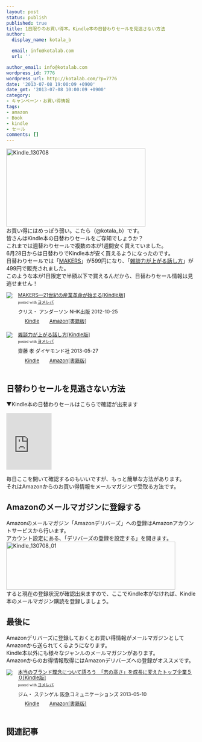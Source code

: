 ```yaml
---
layout: post
status: publish
published: true
title: 1日限りのお買い得本。Kindle本の日替わりセールを見逃さない方法
author:
  display_name: kotala_b

  email: info@kotalab.com
  url: ''

author_email: info@kotalab.com
wordpress_id: 7776
wordpress_url: http://kotalab.com/?p=7776
date: '2013-07-08 19:00:09 +0900'
date_gmt: '2013-07-08 10:00:09 +0900'
category:
- キャンペーン・お買い得情報
tags:
- amazon
- Book
- kindle
- セール
comments: []
---
```

<p><img src="http://kotalab.com/wp-content/uploads/Kindle_130708.jpg" alt="Kindle_130708" width="369" height="207" class="alignnone size-full wp-image-7779" /><br />
お買い得にはめっぽう弱い。こたら（@kotala_b）です。<br />
皆さんはKindle本の日替わりセールをご存知でしょうか？<br />
これまでは週替わりセールで複数の本が1週間安く買えていました。<br />
6月28日からは日替わりでKindle本が安く買えるようになったのです。<br />
日替わりセールでは「<a href="http://c.af.moshimo.com/af/c/click?a_id=374940&p_id=170&pc_id=185&pl_id=4062&s_v=b5Rz2P0601xu&url=http%3A%2F%2Fwww.amazon.co.jp%2Fexec%2Fobidos%2FASIN%2FB009SKVI90%2Fref%3Dnosim" rel="nofollow" name="booklink" target="_blank">MAKERS</a>」が599円になり、「<a href="http://c.af.moshimo.com/af/c/click?a_id=374940&p_id=170&pc_id=185&pl_id=4062&s_v=b5Rz2P0601xu&url=http%3A%2F%2Fwww.amazon.co.jp%2Fexec%2Fobidos%2FASIN%2FB0081WMNFY%2Fref%3Dnosim" rel="nofollow" name="booklink" target="_blank">雑談力が上がる話し方</a>」が499円で販売されました。<br />
このような本が1日限定で半額以下で買えるんだから、日替わりセール情報は見逃せません！</p>
<div class="booklink-box" style="text-align:left;padding-bottom:20px;font-size:small;/zoom: 1;overflow: hidden;">
<div class="booklink-image" style="float:left;margin:0 15px 10px 0;"><a href="http://c.af.moshimo.com/af/c/click?a_id=374940&p_id=170&pc_id=185&pl_id=4062&s_v=b5Rz2P0601xu&url=http%3A%2F%2Fwww.amazon.co.jp%2Fexec%2Fobidos%2FASIN%2FB009SKVI90%2Fref%3Dnosim" name="booklink" rel="nofollow" target="_blank"><img src="http://ecx.images-amazon.com/images/I/514L3hWq-eL._SL160_.jpg" style="border: none;" /></a></div>
<div class="booklink-info" style="line-height:120%;/zoom: 1;overflow: hidden;">
<div class="booklink-name" style="margin-bottom:10px;line-height:120%"><a href="http://c.af.moshimo.com/af/c/click?a_id=374940&p_id=170&pc_id=185&pl_id=4062&s_v=b5Rz2P0601xu&url=http%3A%2F%2Fwww.amazon.co.jp%2Fexec%2Fobidos%2FASIN%2FB009SKVI90%2Fref%3Dnosim" rel="nofollow" name="booklink" target="_blank">MAKERS―21世紀の産業革命が始まる[Kindle版]</a>
<div class="booklink-powered-date" style="font-size:8pt;margin-top:5px;font-family:verdana;line-height:120%">posted with <a href="http://yomereba.com" target="_blank">ヨメレバ</a></div>
</div>
<div class="booklink-detail" style="margin-bottom:5px;">クリス・ アンダーソン NHK出版 2012-10-25    </div>
<div class="booklink-link2" style="margin-top:10px;">
<div class="shoplinkkindle" style="display:inline;margin-right:5px;background: url('http://img.yomereba.com/tam_y.gif') 0 0 no-repeat;padding: 2px 0 2px 18px;white-space: nowrap;"><a href="http://c.af.moshimo.com/af/c/click?a_id=374940&p_id=170&pc_id=185&pl_id=4062&s_v=b5Rz2P0601xu&url=http%3A%2F%2Fwww.amazon.co.jp%2Fexec%2Fobidos%2FASIN%2FB009SKVI90%2F" rel="nofollow" target="_blank" >Kindle</a></div>
<div class="shoplinkamazon" style="display:inline;margin-right:5px;background: url('http://img.yomereba.com/tam_y.gif') 0 0 no-repeat;padding: 2px 0 2px 18px;white-space: nowrap;"><a href="http://c.af.moshimo.com/af/c/click?a_id=374940&p_id=170&pc_id=185&pl_id=4062&s_v=b5Rz2P0601xu&url=http%3A%2F%2Fwww.amazon.co.jp%2Fexec%2Fobidos%2FASIN%2F4140815760%2F" rel="nofollow" target="_blank" title="アマゾン" >Amazon[書籍版]</a></div>
</div>
</div>
<div class="booklink-footer" style="clear: left"></div>
</div>
<div class="booklink-box" style="text-align:left;padding-bottom:20px;font-size:small;/zoom: 1;overflow: hidden;">
<div class="booklink-image" style="float:left;margin:0 15px 10px 0;"><a href="http://c.af.moshimo.com/af/c/click?a_id=374940&p_id=170&pc_id=185&pl_id=4062&s_v=b5Rz2P0601xu&url=http%3A%2F%2Fwww.amazon.co.jp%2Fexec%2Fobidos%2FASIN%2FB0081WMNFY%2Fref%3Dnosim" name="booklink" rel="nofollow" target="_blank"><img src="http://ecx.images-amazon.com/images/I/51EK4KGeSYL._SL160_.jpg" style="border: none;" /></a></div>
<div class="booklink-info" style="line-height:120%;/zoom: 1;overflow: hidden;">
<div class="booklink-name" style="margin-bottom:10px;line-height:120%"><a href="http://c.af.moshimo.com/af/c/click?a_id=374940&p_id=170&pc_id=185&pl_id=4062&s_v=b5Rz2P0601xu&url=http%3A%2F%2Fwww.amazon.co.jp%2Fexec%2Fobidos%2FASIN%2FB0081WMNFY%2Fref%3Dnosim" rel="nofollow" name="booklink" target="_blank">雑談力が上がる話し方[Kindle版]</a>
<div class="booklink-powered-date" style="font-size:8pt;margin-top:5px;font-family:verdana;line-height:120%">posted with <a href="http://yomereba.com" target="_blank">ヨメレバ</a></div>
</div>
<div class="booklink-detail" style="margin-bottom:5px;">齋藤 孝 ダイヤモンド社 2013-05-27    </div>
<div class="booklink-link2" style="margin-top:10px;">
<div class="shoplinkkindle" style="display:inline;margin-right:5px;background: url('http://img.yomereba.com/tam_y.gif') 0 0 no-repeat;padding: 2px 0 2px 18px;white-space: nowrap;"><a href="http://c.af.moshimo.com/af/c/click?a_id=374940&p_id=170&pc_id=185&pl_id=4062&s_v=b5Rz2P0601xu&url=http%3A%2F%2Fwww.amazon.co.jp%2Fexec%2Fobidos%2FASIN%2FB0081WMNFY%2F" rel="nofollow" target="_blank" >Kindle</a></div>
<div class="shoplinkamazon" style="display:inline;margin-right:5px;background: url('http://img.yomereba.com/tam_y.gif') 0 0 no-repeat;padding: 2px 0 2px 18px;white-space: nowrap;"><a href="http://c.af.moshimo.com/af/c/click?a_id=374940&p_id=170&pc_id=185&pl_id=4062&s_v=b5Rz2P0601xu&url=http%3A%2F%2Fwww.amazon.co.jp%2Fexec%2Fobidos%2FASIN%2F4478011311%2F" rel="nofollow" target="_blank" title="アマゾン" >Amazon[書籍版]</a></div>
</div>
</div>
<div class="booklink-footer" style="clear: left"></div>
</div>
<p><!--more--></p>
<h2>日替わりセールを見逃さない方法</h2>
<p>▼Kindle本の日替わりセールはこちらで確認が出来ます</p>
<p><iframe src="http://rcm-fe.amazon-adsystem.com/e/cm?t=same-22&o=9&p=6&l=ur1&category=kindlebooks&banner=17T0MQGMJMJ3NSPWFR82&f=ifr" width="120" height="150" scrolling="no" border="0" marginwidth="0" style="border:none;" frameborder="0"></iframe></p>
<p>毎日ここを開いて確認するのもいいですが、もっと簡単な方法があります。<br />
それはAmazonからのお買い得情報をメールマガジンで受取る方法です。</p>
<h2>Amazonのメールマガジンに登録する</h2>
<p>Amazonのメールマガジン「Amazonデリバーズ」への登録はAmazonアカウントサービスから行います。<br />
アカウント設定にある、「デリバーズの登録を設定する」を開きます。<br />
<img src="http://kotalab.com/wp-content/uploads/Kindle_130708_01-448x127.jpg" alt="Kindle_130708_01" width="448" height="127" class="alignnone size-large wp-image-7778" /><br />
すると現在の登録状況が確認出来ますので、ここでKindle本がなければ、Kindle本のメールマガジン購読を登録しましょう。</p>
<h2>最後に</h2>
<p>Amazonデリバーズに登録しておくとお買い得情報がメールマガジンとしてAmazonから送られてくるようになります。<br />
Kindle本以外にも様々なジャンルのメールマガジンがあります。<br />
Amazonからのお得情報取得にはAmazonデリバーズへの登録がオススメです。</p>
<div class="booklink-box" style="text-align:left;padding-bottom:20px;font-size:small;/zoom: 1;overflow: hidden;">
<div class="booklink-image" style="float:left;margin:0 15px 10px 0;"><a href="http://c.af.moshimo.com/af/c/click?a_id=374940&p_id=170&pc_id=185&pl_id=4062&s_v=b5Rz2P0601xu&url=http%3A%2F%2Fwww.amazon.co.jp%2Fexec%2Fobidos%2FASIN%2FB00CPKUY8G%2Fref%3Dnosim" name="booklink" rel="nofollow" target="_blank"><img src="http://ecx.images-amazon.com/images/I/41zSXnU3qTL._SL160_.jpg" style="border: none;" /></a></div>
<div class="booklink-info" style="line-height:120%;/zoom: 1;overflow: hidden;">
<div class="booklink-name" style="margin-bottom:10px;line-height:120%"><a href="http://c.af.moshimo.com/af/c/click?a_id=374940&p_id=170&pc_id=185&pl_id=4062&s_v=b5Rz2P0601xu&url=http%3A%2F%2Fwww.amazon.co.jp%2Fexec%2Fobidos%2FASIN%2FB00CPKUY8G%2Fref%3Dnosim" rel="nofollow" name="booklink" target="_blank">本当のブランド理念について語ろう　「志の高さ」を成長に変えたトップ企業５０[Kindle版]</a>
<div class="booklink-powered-date" style="font-size:8pt;margin-top:5px;font-family:verdana;line-height:120%">posted with <a href="http://yomereba.com" target="_blank">ヨメレバ</a></div>
</div>
<div class="booklink-detail" style="margin-bottom:5px;">ジム・ ステンゲル 阪急コミュニケーションズ 2013-05-10    </div>
<div class="booklink-link2" style="margin-top:10px;">
<div class="shoplinkkindle" style="display:inline;margin-right:5px;background: url('http://img.yomereba.com/tam_y.gif') 0 0 no-repeat;padding: 2px 0 2px 18px;white-space: nowrap;"><a href="http://c.af.moshimo.com/af/c/click?a_id=374940&p_id=170&pc_id=185&pl_id=4062&s_v=b5Rz2P0601xu&url=http%3A%2F%2Fwww.amazon.co.jp%2Fexec%2Fobidos%2FASIN%2FB00CPKUY8G%2F" rel="nofollow" target="_blank" >Kindle</a></div>
<div class="shoplinkamazon" style="display:inline;margin-right:5px;background: url('http://img.yomereba.com/tam_y.gif') 0 0 no-repeat;padding: 2px 0 2px 18px;white-space: nowrap;"><a href="http://c.af.moshimo.com/af/c/click?a_id=374940&p_id=170&pc_id=185&pl_id=4062&s_v=b5Rz2P0601xu&url=http%3A%2F%2Fwww.amazon.co.jp%2Fexec%2Fobidos%2FASIN%2F4484131013%2F" rel="nofollow" target="_blank" title="アマゾン" >Amazon[書籍版]</a></div>
</div>
</div>
<div class="booklink-footer" style="clear: left"></div>
</div>
<h2 class="rele">関連記事</h2>
